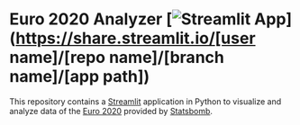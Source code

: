 # Euro 2020 Analyzer [![Streamlit App](https://static.streamlit.io/badges/streamlit_badge_black_white.svg)](https://share.streamlit.io/[user name]/[repo name]/[branch name]/[app path])
This repository contains a [Streamlit](https://streamlit.io/) application in Python to visualize and analyze data of the [Euro 2020](https://www.uefa.com/uefaeuro/history/seasons/2020/) provided by [Statsbomb](https://statsbomb.com/).